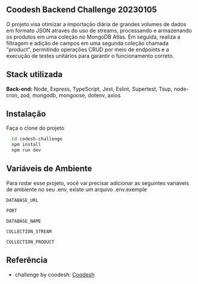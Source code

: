 
## Coodesh Backend Challenge 20230105 

O projeto visa otimizar a importação diária de grandes volumes de dados em formato JSON através do uso de streams, processando e armazenando os produtos em uma coleção no MongoDB Atlas. Em seguida, realiza a filtragem e adição de campos em uma segunda coleção chamada "product", permitindo operações CRUD por meio de endpoints e a execução de testes unitários para garantir o funcionamento correto.





## Stack utilizada

**Back-end:** Node, Express, TypeScript, Jest, Eslint, Supertest, Tsup, node-cron, zod, mongodb,  mongoose, dotenv, axios


## Instalação

Faça o clone do projeto

```bash
  cd codesh-challenge
  npm install
  npm run dev
```

## Variáveis de Ambiente

Para rodar esse projeto, você vai precisar adicionar as seguintes variáveis de ambiente no seu .env, existe um arquivo .env.exemple

`DATABASE_URL`

`PORT`

`DATABASE_NAME`

`COLLECTION_STREAM`

`COLLECTION_PRODUCT`


## Referência

 - challenge by coodesh: [Coodesh](https://coodesh.com/)


